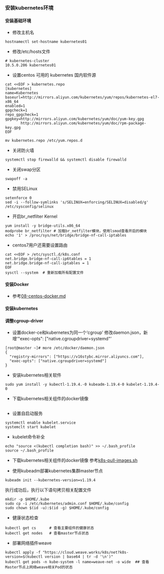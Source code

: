 ### 安装kubernetes环境

#### 安装基础环境

* 修改主机名
```
hostnamectl set-hostname kubernetes01
```

* 修改/etc/hosts文件
```
# kubernetes-cluster
10.5.0.206 kubernetes01
```

* 设置centos 可用的 kubernetes 国内软件源
```
cat <<EOF > kubernetes.repo
[kubernetes]
name=Kubernetes
baseurl=http://mirrors.aliyun.com/kubernetes/yum/repos/kubernetes-el7-x86_64
enabled=1
gpgcheck=1
repo_gpgcheck=1
gpgkey=http://mirrors.aliyun.com/kubernetes/yum/doc/yum-key.gpg
       http://mirrors.aliyun.com/kubernetes/yum/doc/rpm-package-key.gpg
EOF
```

```
mv kubernetes.repo /etc/yum.repos.d
```

* 关闭防火墙
```
systemctl stop firewalld && systemctl disable firewalld
```

* 关闭swap分区
```
swapoff -a
```

* 禁用SELinux
```
setenforce 0
sed -i --follow-symlinks 's/SELINUX=enforcing/SELINUX=disabled/g' /etc/sysconfig/selinux
```

* 开启br_netfilter Kernel
```
yum install -y bridge-utils.x86_64
modprobe br_netfilter # 加载br_netfilter模块，使用lsmod查看开启的模块
echo '1' > /proc/sys/net/bridge/bridge-nf-call-iptables
```

* centos7用户还需要设置路由
```
cat <<EOF > /etc/sysctl.d/k8s.conf
net.bridge.bridge-nf-call-ip6tables = 1
net.bridge.bridge-nf-call-iptables = 1
EOF
sysctl --system  # 重新加载所有配置文件
```

#### 安装Docker

* 参考[08-centos-docker.md](./08-centos-docker.md)

#### 安装kubernetes

#### 调整cgroup-driver
* 设置docker-ce和kubernetes为同一个‘cgroup’
修改daemon.json，新增‘"exec-opts": ["native.cgroupdriver=systemd"’
```
[root@master ~]# more /etc/docker/daemon.json 
{
  "registry-mirrors": ["https://v16stybc.mirror.aliyuncs.com"],
  "exec-opts": ["native.cgroupdriver=systemd"]
}
```

* 安装kubernetes相关软件
```
sudo yum install -y kubectl-1.19.4.-0 kubeadm-1.19.4-0 kubelet-1.19.4-0
```

* 下载kubernetes相关组件的docker镜像
```
```

* 设置自启动服务
```
systemctl enable kubelet.service
systemclt start kubelet
```

* kubelet命令补全
```
echo "source <(kubectl completion bash)" >> ~/.bash_profile
source ~/.bash_profile
```

* 下载kubernetes相关组件的docker镜像
参考[k8s-pull-images.sh](./../k8s/k8s-pull-images.sh)

* 使用kubeadm部署kubernetes集群master节点
```
kubeadm init --kubernetes-version=v1.19.4
```

执行成功后，执行以下语句拷贝相关配置文件
```
mkdir -p $HOME/.kube
sudo cp -i /etc/kubernetes/admin.conf $HOME/.kube/config
sudo chown $(id -u):$(id -g) $HOME/.kube/config
```

* 健康状态检查
```
kubectl get cs      # 查看主要组件的健康状态
kubectl get nodes   # 查看master节点状态
```

* 部署网络插件weave
```
kubectl apply -f "https://cloud.weave.works/k8s/net?k8s-version=$(kubectl version | base64 | tr -d '\n')"
kubectl get pods -n kube-system -l name=weave-net -o wide  ## 查看Master节点上网络weave相关Pod的状态
```